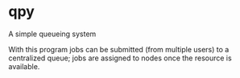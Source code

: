 # qpy
A simple queueing system

With this program jobs can be submitted (from multiple users) to a centralized queue; jobs are assigned to nodes once the resource is available.
